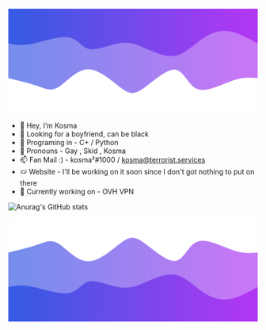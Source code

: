 ![alt text](https://raw.githubusercontent.com/Gowixx/Gowixx/master/header.png)

- 👋 Hey, I’m Kosma 
- 👀 Looking for a boyfriend, can be black
- 🌱 Programing in - C+ / Python
- 💞️ Pronouns - Gay , Skid , Kosma
- 📫 Fan Mail :) - kosma²#1000 / kosma@terrorist.services 
- 🩲 Website - I'll be working on it soon since I don't got nothing to put on there 
- 💎 Currently working on - OVH VPN


![Anurag's GitHub stats](https://github-readme-stats.vercel.app/api?username=Kosma200&show_icons=true&theme=tokyonight)

![alt text](https://raw.githubusercontent.com/Gowixx/Gowixx/master/footer.png)

